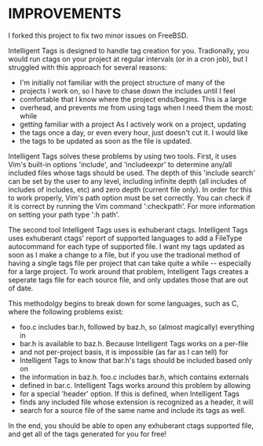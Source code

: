 IMPROVEMENTS
============

I forked this project to fix two minor issues on FreeBSD.

Intelligent Tags is designed to handle tag creation for you.  Tradionally, you
would run ctags on your project at regular intervals (or in a cron job), but I
struggled with this approach for several reasons:
* I'm initially not familiar with the project structure of many of the
* projects I work on, so I have to chase down the includes until I feel
* comfortable that I know where the project ends/begins.  This is a large
* overhead, and prevents me from using tags when I need them the most: while
* getting familiar with a project As I actively work on a project, updating
* the tags once a day, or even every hour, just doesn't cut it.  I would like
* the tags to be updated as soon as the file is updated.


Intelligent Tags solves these problems by using two tools.  First, it uses
Vim's built-in options 'include', and 'includeexpr' to determine any/all
included files whose tags should be used. The depth of this 'include search'
can be set by the user to any level, including infinite depth (all includes of
includes of includes, etc) and zero depth (current file only).  In order for
this to work properly, Vim's path option must be set correctly.  You can check
if it is correct by running the Vim command ':checkpath'.  For more
information on setting your path type ':h path'.

The second tool Intelligent Tags uses is exhuberant ctags.  Intelligent Tags
uses exhuberant ctags' report of supported languages to add a FileType
autocommand for each type of supported file.  I want my tags updated as soon
as I make a change to a file, but if you use the tradional method of having a
single tags file per project that can take quite a while -- especially for a
large project.  To work around that problem, Intelligent Tags creates a
seperate tags file for each source file, and only updates those that are out
of date.

This methodolgy begins to break down for some languages, such as C, where the
following problems exist:
* foo.c includes bar.h, followed by baz.h, so (almost magically) everything in
* bar.h is available to baz.h.  Because Intelligent Tags works on a per-file
* and not per-project basis, it is impossible (as far as I can tell) for
* Intelligent Tags to know that bar.h's tags should be included based only on
* the information in baz.h.  foo.c includes bar.h, which contains externals
* defined in bar.c.  Intelligent Tags works around this problem by allowing
* for a special 'header' option.  If this is defined, when Intelligent Tags
* finds any included file whose extension is recognized as a header, it will
* search for a source file of the same name and include its tags as well.

In the end, you should be able to open any exhuberant ctags supported file,
and get all of the tags generated for you for free!
